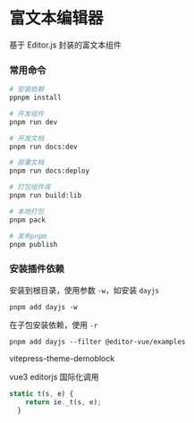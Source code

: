 # 富文本编辑器

基于 Editor.js 封装的富文本组件


### 常用命令

```bash
# 安装依赖
ppnpm install

# 开发组件
pnpm run dev

# 开发文档
pnpm run docs:dev

# 部署文档
pnpm run docs:deploy

# 打包组件库
pnpm run build:lib

# 本地打包
pnpm pack

# 发布pnpm
pnpm publish

```

### 安装插件依赖

安装到根目录，使用参数 `-w`，如安装 `dayjs`

```shell
pnpm add dayjs -w
```

在子包安装依赖，使用 `-r`

```shell
pnpm add dayjs --filter @editor-vue/examples
```

vitepress-theme-demoblock

vue3 editorjs 国际化调用
```js
static t(s, e) {
    return ie._t(s, e);
  }
  ```
